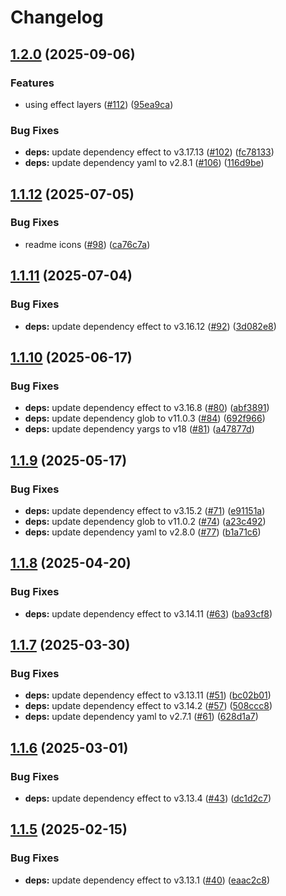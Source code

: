 # Changelog

## [1.2.0](https://github.com/jpb06/extract-dependencies-from-sources/compare/v1.1.12...v1.2.0) (2025-09-06)


### Features

* using effect layers ([#112](https://github.com/jpb06/extract-dependencies-from-sources/issues/112)) ([95ea9ca](https://github.com/jpb06/extract-dependencies-from-sources/commit/95ea9caaf7d3aaea90ad17bc6423f425f0e83268))


### Bug Fixes

* **deps:** update dependency effect to v3.17.13 ([#102](https://github.com/jpb06/extract-dependencies-from-sources/issues/102)) ([fc78133](https://github.com/jpb06/extract-dependencies-from-sources/commit/fc78133b3bfc072edb4085429c5b84a4a175955d))
* **deps:** update dependency yaml to v2.8.1 ([#106](https://github.com/jpb06/extract-dependencies-from-sources/issues/106)) ([116d9be](https://github.com/jpb06/extract-dependencies-from-sources/commit/116d9beabbdd71927456a1cbcccb142153480004))

## [1.1.12](https://github.com/jpb06/extract-dependencies-from-sources/compare/v1.1.11...v1.1.12) (2025-07-05)


### Bug Fixes

* readme icons ([#98](https://github.com/jpb06/extract-dependencies-from-sources/issues/98)) ([ca76c7a](https://github.com/jpb06/extract-dependencies-from-sources/commit/ca76c7a71b93a1b5f6aae2334cd2ef87bb29d154))

## [1.1.11](https://github.com/jpb06/extract-dependencies-from-sources/compare/v1.1.10...v1.1.11) (2025-07-04)


### Bug Fixes

* **deps:** update dependency effect to v3.16.12 ([#92](https://github.com/jpb06/extract-dependencies-from-sources/issues/92)) ([3d082e8](https://github.com/jpb06/extract-dependencies-from-sources/commit/3d082e845e8af2ce2d7a21cf2affb9ccc3089400))

## [1.1.10](https://github.com/jpb06/extract-dependencies-from-sources/compare/v1.1.9...v1.1.10) (2025-06-17)


### Bug Fixes

* **deps:** update dependency effect to v3.16.8 ([#80](https://github.com/jpb06/extract-dependencies-from-sources/issues/80)) ([abf3891](https://github.com/jpb06/extract-dependencies-from-sources/commit/abf38911a2bebe4e3648b6524dd950c7bfdbe920))
* **deps:** update dependency glob to v11.0.3 ([#84](https://github.com/jpb06/extract-dependencies-from-sources/issues/84)) ([692f966](https://github.com/jpb06/extract-dependencies-from-sources/commit/692f966ad605520f3c97c5430eacf626db70a413))
* **deps:** update dependency yargs to v18 ([#81](https://github.com/jpb06/extract-dependencies-from-sources/issues/81)) ([a47877d](https://github.com/jpb06/extract-dependencies-from-sources/commit/a47877dd346c6b5b1e7a429f22aa223caf327dc1))

## [1.1.9](https://github.com/jpb06/extract-dependencies-from-sources/compare/v1.1.8...v1.1.9) (2025-05-17)


### Bug Fixes

* **deps:** update dependency effect to v3.15.2 ([#71](https://github.com/jpb06/extract-dependencies-from-sources/issues/71)) ([e91151a](https://github.com/jpb06/extract-dependencies-from-sources/commit/e91151ae7e7ced78e3af21be0639a2b6b28bae53))
* **deps:** update dependency glob to v11.0.2 ([#74](https://github.com/jpb06/extract-dependencies-from-sources/issues/74)) ([a23c492](https://github.com/jpb06/extract-dependencies-from-sources/commit/a23c492459fee86f2bfce1231fd91a4f79021802))
* **deps:** update dependency yaml to v2.8.0 ([#77](https://github.com/jpb06/extract-dependencies-from-sources/issues/77)) ([b1a71c6](https://github.com/jpb06/extract-dependencies-from-sources/commit/b1a71c64757d50d2d4ff46b1bb82272bbb0856f7))

## [1.1.8](https://github.com/jpb06/extract-dependencies-from-sources/compare/v1.1.7...v1.1.8) (2025-04-20)


### Bug Fixes

* **deps:** update dependency effect to v3.14.11 ([#63](https://github.com/jpb06/extract-dependencies-from-sources/issues/63)) ([ba93cf8](https://github.com/jpb06/extract-dependencies-from-sources/commit/ba93cf883de02539c9759f853ca9bfc93219b044))

## [1.1.7](https://github.com/jpb06/extract-dependencies-from-sources/compare/v1.1.6...v1.1.7) (2025-03-30)


### Bug Fixes

* **deps:** update dependency effect to v3.13.11 ([#51](https://github.com/jpb06/extract-dependencies-from-sources/issues/51)) ([bc02b01](https://github.com/jpb06/extract-dependencies-from-sources/commit/bc02b0130710cb96365c35b678a392c699017103))
* **deps:** update dependency effect to v3.14.2 ([#57](https://github.com/jpb06/extract-dependencies-from-sources/issues/57)) ([508ccc8](https://github.com/jpb06/extract-dependencies-from-sources/commit/508ccc8fcdf1043c6e76b6d775a565119aad2765))
* **deps:** update dependency yaml to v2.7.1 ([#61](https://github.com/jpb06/extract-dependencies-from-sources/issues/61)) ([628d1a7](https://github.com/jpb06/extract-dependencies-from-sources/commit/628d1a79792b18df47a90deb994b1be4957448ea))

## [1.1.6](https://github.com/jpb06/extract-dependencies-from-sources/compare/v1.1.5...v1.1.6) (2025-03-01)


### Bug Fixes

* **deps:** update dependency effect to v3.13.4 ([#43](https://github.com/jpb06/extract-dependencies-from-sources/issues/43)) ([dc1d2c7](https://github.com/jpb06/extract-dependencies-from-sources/commit/dc1d2c7835499adfc62c375c7dbe8b89a52bf561))

## [1.1.5](https://github.com/jpb06/extract-dependencies-from-sources/compare/v1.1.4...v1.1.5) (2025-02-15)


### Bug Fixes

* **deps:** update dependency effect to v3.13.1 ([#40](https://github.com/jpb06/extract-dependencies-from-sources/issues/40)) ([eaac2c8](https://github.com/jpb06/extract-dependencies-from-sources/commit/eaac2c8f080902531dc1f152476c096b4129c9f5))
